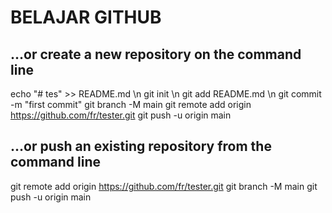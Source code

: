 # BELAJAR GITHUB

## …or create a new repository on the command line
echo "# tes" >> README.md \n
git init \n
git add README.md \n
git commit -m "first commit"
git branch -M main
git remote add origin https://github.com/fr/tester.git
git push -u origin main

## …or push an existing repository from the command line
git remote add origin https://github.com/fr/tester.git
git branch -M main
git push -u origin main